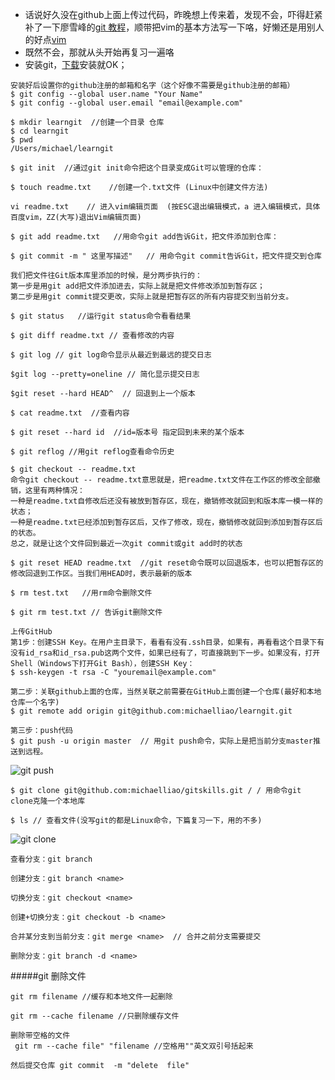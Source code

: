 - 话说好久没在github上面上传过代码，昨晚想上传来着，发现不会，吓得赶紧补了一下廖雪峰的[git 教程](https://www.liaoxuefeng.com/wiki/0013739516305929606dd18361248578c67b8067c8c017b000/00137396287703354d8c6c01c904c7d9ff056ae23da865a000)，顺带把vim的基本方法写一下咯，好懒还是用别人的好点[vim](https://www.cnblogs.com/yc8930143/p/5410734.html)
- 既然不会，那就从头开始再复习一遍咯
- 安装git，[下载](https://git-scm.com/)安装就OK；
```
安装好后设置你的github注册的邮箱和名字（这个好像不需要是github注册的邮箱）
$ git config --global user.name "Your Name"
$ git config --global user.email "email@example.com"
```
```
$ mkdir learngit  //创建一个目录 仓库
$ cd learngit 
$ pwd
/Users/michael/learngit

$ git init  //通过git init命令把这个目录变成Git可以管理的仓库：

$ touch readme.txt    //创建一个.txt文件 (Linux中创建文件方法)

vi readme.txt    // 进入vim编辑页面  (按ESC退出编辑模式，a 进入编辑模式，具体百度vim，ZZ(大写)退出Vim编辑页面)

$ git add readme.txt   //用命令git add告诉Git，把文件添加到仓库：

$ git commit -m " 这里写描述"   // 用命令git commit告诉Git，把文件提交到仓库

我们把文件往Git版本库里添加的时候，是分两步执行的：
第一步是用git add把文件添加进去，实际上就是把文件修改添加到暂存区；
第二步是用git commit提交更改，实际上就是把暂存区的所有内容提交到当前分支。

$ git status   //运行git status命令看看结果

$ git diff readme.txt // 查看修改的内容

$ git log // git log命令显示从最近到最远的提交日志

$git log --pretty=oneline // 简化显示提交日志

$git reset --hard HEAD^  // 回退到上一个版本

$ cat readme.txt  //查看内容

$ git reset --hard id  //id=版本号 指定回到未来的某个版本

$ git reflog //用git reflog查看命令历史

$ git checkout -- readme.txt 
命令git checkout -- readme.txt意思就是，把readme.txt文件在工作区的修改全部撤销，这里有两种情况：
一种是readme.txt自修改后还没有被放到暂存区，现在，撤销修改就回到和版本库一模一样的状态；
一种是readme.txt已经添加到暂存区后，又作了修改，现在，撤销修改就回到添加到暂存区后的状态。
总之，就是让这个文件回到最近一次git commit或git add时的状态

$ git reset HEAD readme.txt  //git reset命令既可以回退版本，也可以把暂存区的修改回退到工作区。当我们用HEAD时，表示最新的版本

$ rm test.txt   //用rm命令删除文件

$ git rm test.txt // 告诉git删除文件

上传GitHub
第1步：创建SSH Key。在用户主目录下，看看有没有.ssh目录，如果有，再看看这个目录下有没有id_rsa和id_rsa.pub这两个文件，如果已经有了，可直接跳到下一步。如果没有，打开Shell（Windows下打开Git Bash），创建SSH Key： 
$ ssh-keygen -t rsa -C "youremail@example.com"

第二步：关联github上面的仓库，当然关联之前需要在GitHub上面创建一个仓库(最好和本地仓库一个名字)
$ git remote add origin git@github.com:michaelliao/learngit.git

第三步：push代码
$ git push -u origin master  // 用git push命令，实际上是把当前分支master推送到远程。
```
![git push](https://upload-images.jianshu.io/upload_images/3827288-2fd0e0c16906a3f9.png?imageMogr2/auto-orient/strip%7CimageView2/2/w/1240)

```
$ git clone git@github.com:michaelliao/gitskills.git / / 用命令git clone克隆一个本地库

$ ls // 查看文件(没写git的都是Linux命令，下篇复习一下，用的不多)
```
![git clone](https://upload-images.jianshu.io/upload_images/3827288-62533bad87829982.png?imageMogr2/auto-orient/strip%7CimageView2/2/w/1240)

```
查看分支：git branch

创建分支：git branch <name>

切换分支：git checkout <name>

创建+切换分支：git checkout -b <name>

合并某分支到当前分支：git merge <name>  // 合并之前分支需要提交

删除分支：git branch -d <name>
```
#####git 删除文件
```
git rm filename //缓存和本地文件一起删除

git rm --cache filename //只删除缓存文件

删除带空格的文件
 git rm --cache file" "filename //空格用""英文双引号括起来

然后提交仓库 git commit  -m "delete  file"
```
